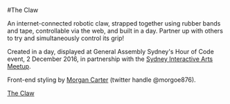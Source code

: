 #The Claw

An internet-connected robotic claw, strapped together using rubber bands and tape, controllable via the web, and built in a day. Partner up with others to try and simultaneously control its grip!

Created in a day, displayed at General Assembly Sydney's Hour of Code event,
2 December 2016, in partnership with the [Sydney Interactive Arts Meetup](http://www.meetup.com/Sydney-Interactive-Arts-Meetup/).

Front-end styling by [Morgan Carter](http://morgancarter.com.au/) (twitter handle @morgoe876).

[The Claw](http://i.imgur.com/NJv6t5q.jpg)
